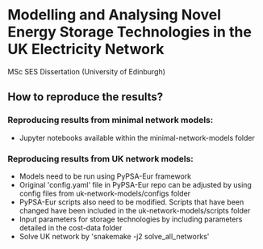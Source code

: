 # Modelling and Analysing Novel Energy Storage Technologies in the UK Electricity Network
MSc SES Dissertation (University of Edinburgh)

## How to reproduce the results?
### Reproducing results from minimal network models:
- Jupyter notebooks available within the minimal-network-models folder
### Reproducing results from UK network models:
- Models need to be run using PyPSA-Eur framework
- Original 'config.yaml' file in PyPSA-Eur repo can be adjusted by using config files from uk-network-models/configs folder
- PyPSA-Eur scripts also need to be modified. Scripts that have been changed have been included in the uk-network-models/scripts folder
- Input parameters for storage technologies by including parameters detailed in the cost-data folder
- Solve UK network by 'snakemake -j2 solve_all_networks'
